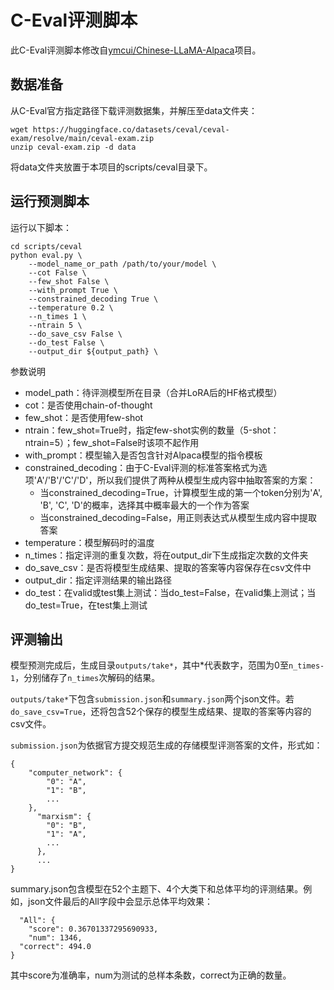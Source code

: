 # C-Eval评测脚本

此C-Eval评测脚本修改自[ymcui/Chinese-LLaMA-Alpaca](https://github.com/ymcui/Chinese-LLaMA-Alpaca)项目。

## 数据准备

从C-Eval官方指定路径下载评测数据集，并解压至data文件夹：

```
wget https://huggingface.co/datasets/ceval/ceval-exam/resolve/main/ceval-exam.zip
unzip ceval-exam.zip -d data
```
将data文件夹放置于本项目的scripts/ceval目录下。

## 运行预测脚本

运行以下脚本：

```
cd scripts/ceval
python eval.py \
    --model_name_or_path /path/to/your/model \
    --cot False \
    --few_shot False \
    --with_prompt True \
    --constrained_decoding True \
    --temperature 0.2 \
    --n_times 1 \
    --ntrain 5 \
    --do_save_csv False \
    --do_test False \
    --output_dir ${output_path} \
```

参数说明

- model_path：待评测模型所在目录（合并LoRA后的HF格式模型）
- cot：是否使用chain-of-thought
- few_shot：是否使用few-shot
- ntrain：few_shot=True时，指定few-shot实例的数量（5-shot：ntrain=5）；few_shot=False时该项不起作用
- with_prompt：模型输入是否包含针对Alpaca模型的指令模板
- constrained_decoding：由于C-Eval评测的标准答案格式为选项'A'/'B'/'C'/'D'，所以我们提供了两种从模型生成内容中抽取答案的方案：
    - 当constrained_decoding=True，计算模型生成的第一个token分别为'A', 'B', 'C', 'D'的概率，选择其中概率最大的一个作为答案
    - 当constrained_decoding=False，用正则表达式从模型生成内容中提取答案
- temperature：模型解码时的温度
- n_times：指定评测的重复次数，将在output_dir下生成指定次数的文件夹
- do_save_csv：是否将模型生成结果、提取的答案等内容保存在csv文件中
- output_dir：指定评测结果的输出路径
- do_test：在valid或test集上测试：当do_test=False，在valid集上测试；当do_test=True，在test集上测试

## 评测输出
模型预测完成后，生成目录`outputs/take*`，其中*代表数字，范围为0至`n_times-1`，分别储存了`n_times`次解码的结果。

`outputs/take*`下包含`submission.json`和`summary.json`两个json文件。若`do_save_csv=True`，还将包含52个保存的模型生成结果、提取的答案等内容的csv文件。

`submission.json`为依据官方提交规范生成的存储模型评测答案的文件，形式如：

```
{
    "computer_network": {
        "0": "A",
        "1": "B",
        ...
    },
      "marxism": {
        "0": "B",
        "1": "A",
        ...
      },
      ...
}
```

summary.json包含模型在52个主题下、4个大类下和总体平均的评测结果。例如，json文件最后的All字段中会显示总体平均效果：

```
  "All": {
    "score": 0.36701337295690933,
    "num": 1346,
  "correct": 494.0
}
```

其中score为准确率，num为测试的总样本条数，correct为正确的数量。
